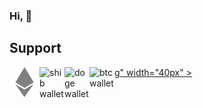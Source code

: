 ### Hi, 👋

## **Support**

<a href="https://etherscan.io/address/0x98b2E5c160A775e3D9E3b48626568B017B51F75B"><img align="left" alt="eth wallet" src="https://raw.githubusercontent.com/DGKSK8LIFE/DGKSK8LIFE/main/icons/ethereum.svg"/></svg>g" width="40px" ></a>
<a href="https://etherscan.io/address/0x98b2E5c160A775e3D9E3b48626568B017B51F75B"><img align="left" alt="shib wallet" src="https://cryptologos.cc/logos/shiba-inu-shib-logo.svg" width="40px" ></a>
<a href="https://dogechain.info/address/D8tXE5wN9ntx6bL6kVMyCA344VodTYbvZm"><img align="left" alt="doge wallet" src="https://cryptologos.cc/logos/dogecoin-doge-logo.svg" width="40px" ></a>
<a href="https://blockchair.com/bitcoin/address/1MXXgwKuu7LYBLSwVPXBtYm7YbMPmdxpnY"><img align="left" alt="btc wallet" src="https://cryptologos.cc/logos/bitcoin-btc-logo.svg" width="40px" ></a>


